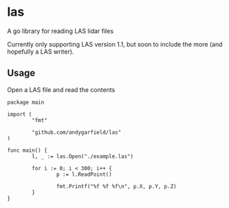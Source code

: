 # las
A go library for reading LAS lidar files

Currently only supporting LAS version 1.1, but soon to include the more (and hopefully a LAS writer).

## Usage
Open a LAS file and read the contents
```golang
package main

import (
        "fmt"

        "github.com/andygarfield/las"
)

func main() {
        l, _ := las.Open("./example.las")

        for i := 0; i < 300; i++ {
                p := l.ReadPoint()

                fmt.Printf("%f %f %f\n", p.X, p.Y, p.Z)
        }
}
```
